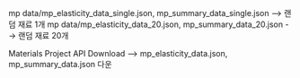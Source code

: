 mp data/mp_elasticity_data_single.json, mp_summary_data_single.json --> 랜덤 재료 1개
mp data/mp_elasticity_data_20.json, mp_summary_data_20.json --> 랜덤 재료 20개

Materials Project API Download --> mp_elasticity_data.json, mp_summary_data.json 다운

